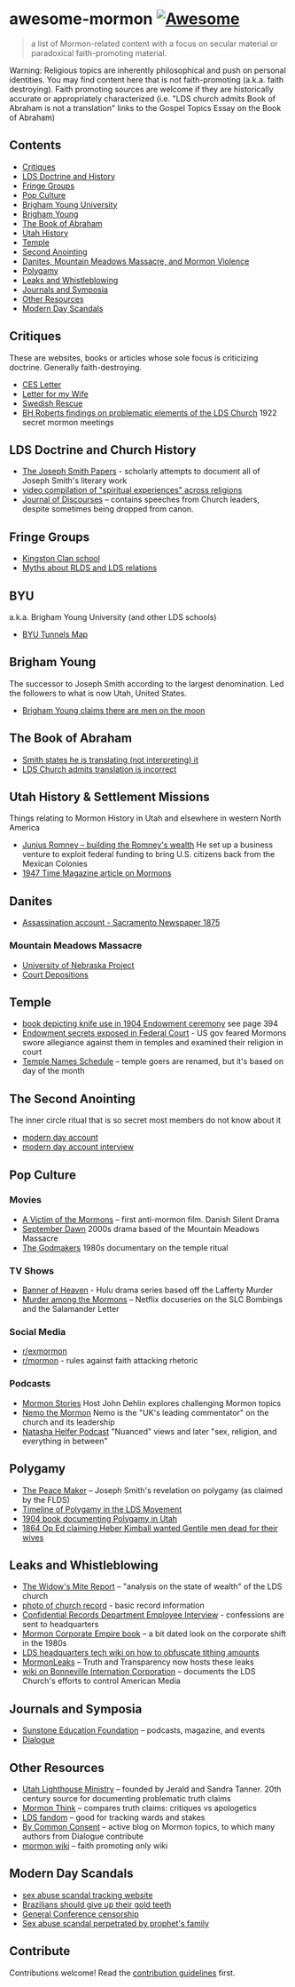 # awesome-mormon [![Awesome](https://awesome.re/badge.svg)](https://awesome.re)

> a list of Mormon-related content with a focus on secular material or paradoxical faith-promoting material.

Warning: Religious topics are inherently philosophical and push on personal identities. You may find content here that
is not faith-promoting (a.k.a. faith destroying). Faith promoting sources are welcome if they are historically accurate
or appropriately characterized (i.e. "LDS church admits Book of Abraham is not a translation" links to the Gospel Topics
Essay on the Book of Abraham)

## Contents

- [Critiques](#Critiques)
- [LDS Doctrine and History](#lds-doctrine-and-church-history)
- [Fringe Groups](#fringe-groups)
- [Pop Culture](#pop-culture)
- [Brigham Young University](#byu)
- [Brigham Young](#Brigham-Young)
- [The Book of Abraham](#The-Book-of-Abraham)
- [Utah History](#Utah-History)
- [Temple](#Temple)
- [Second Anointing](#Second-Anointing)
- [Danites, Mountain Meadows Massacre, and Mormon Violence](#Danites)
- [Polygamy](#Polygamy)
- [Leaks and Whistleblowing](#leaks-and-whistleblowing)
- [Journals and Symposia](#journals-and-symposia)
- [Other Resources](#other-resources)
- [Modern Day Scandals](#modern-day-scandals)

## Critiques

These are websites, books or articles whose sole focus is criticizing doctrine. Generally faith-destroying.

- [CES Letter](https://read.cesletter.org/)
- [Letter for my Wife](https://archive.org/details/LetterForMyWife/page/n1/mode/2up)
- [Swedish Rescue](#)
- [BH Roberts findings on problematic elements of the LDS Church](https://wheatandtares.org/2022/10/03/100th-anniversary-of-secret-1922-mormon-meetings/) 1922 secret mormon meetings

## LDS Doctrine and Church History

- [The Joseph Smith Papers](https://www.josephsmithpapers.org/) - scholarly attempts to document all of Joseph Smith's literary work
- [video compilation of "spiritual experiences" across religions](https://www.youtube.com/watch?v=ULGCZwu6ecA)
- [Journal of Discourses](https://jod.mrm.org/4/1/) – contains speeches from Church leaders, despite sometimes being dropped from canon.

## Fringe Groups

- [Kingston Clan school](https://ensignlearningcenter.org)
- [Myths about RLDS and LDS relations](https://www.mormonmatters.org/103/)

## BYU
a.k.a. Brigham Young University (and other LDS schools)

- [BYU Tunnels Map](https://imgur.com/gallery/HBiMb5c)

## Brigham Young

The successor to Joseph Smith according to the largest denomination. Led the followers to what is now Utah, United States.

- [Brigham Young claims there are men on the moon](https://contentdm.lib.byu.edu/digital/collection/JournalOfDiscourses3/id/4872)

## The Book of Abraham
- [Smith states he is translating (not interpreting) it](https://www.josephsmithpapers.org/paper-summary/grammar-and-alphabet-of-the-egyptian-language-circa-july-circa-november-1835/179#historical-intro)
- [LDS Church admits translation is incorrect](https://www.churchofjesuschrist.org/study/manual/gospel-topics-essays/translation-and-historicity-of-the-book-of-abraham?lang=eng)

## Utah History & Settlement Missions
Things relating to Mormon History in Utah and elsewhere in western North America

- [Junius Romney – building the Romney's wealth](https://www.lascolonias.org/2017/12/19/junius-romney/) He set up a business venture to exploit federal funding to bring U.S. citizens back from the Mexican Colonies
- [1947 Time Magazine article on Mormons](https://content.time.com/time/subscriber/article/0,33009,779210-1,00.html)

## Danites

- [Assassination account - Sacramento Newspaper 1875](https://cdnc.ucr.edu/?a=d&d=SDU18751231.2.5&e=-------en--20--1--txt-txIN--------1)

### Mountain Meadows Massacre

- [University of Nebraska Project](https://mountainmeadows.unl.edu/introduction.html)
- [Court Depositions](https://www.mtn-meadows-assoc.com/malindathurston.htm)

## Temple
- [book depicting knife use in 1904 Endowment ceremony](https://archive.org/details/polygamyormyster00beadrich/mode/2up) see page 394
- [Endowment secrets exposed in Federal Court](https://archive.org/details/insidemormonism00distgoog/page/n96/mode/2up) - US gov feared Mormons swore allegiance against them in temples and examined their religion in court
- [Temple Names Schedule](https://fullerconsideration.com/TempleNameOracle/) – temple goers are renamed, but it's based on day of the month

## The Second Anointing
The inner circle ritual that is so secret most members do not know about it

- [modern day account](https://www.exmormon.org/mormon/mormon508.htm)
- [modern day account interview](https://www.mormonstories.org/received-the-second-anointing/)

## Pop Culture

### Movies

- [A Victim of the Mormons](https://en.wikipedia.org/wiki/A_Victim_of_the_Mormons) – first anti-mormon film. Danish Silent Drama
- [September Dawn](#) 2000s drama based of the Mountain Meadows Massacre
- [The Godmakers](#) 1980s documentary on the temple ritual

### TV Shows

- [Banner of Heaven](#) - Hulu drama series based off the Lafferty Murder
- [Murder among the Mormons](#) – Netflix docuseries on the SLC Bombings and the Salamander Letter

### Social Media

- [r/exmormon](#) 
- [r/mormon](#) - rules against faith attacking rhetoric

### Podcasts

- [Mormon Stories](https://www.mormonstories.org/) Host John Dehlin explores challenging Mormon topics
- [Nemo the Mormon](https://www.youtube.com/c/NEMOTHEMORMON/featured) Nemo is the "UK's leading commentator" on the church and its leadership
- [Natasha Helfer Podcast](https://www.natashahelfer.com/the-natasha-helfer-podcast) "Nuanced" views and later "sex, religion, and everything in between"

## Polygamy

- [The Peace Maker](https://www.olivercowdery.com/smithhome/1840s/1842Udny.htm) – Joseph Smith's revelation on polygamy (as claimed by the FLDS)
- [Timeline of Polygamy in the LDS Movement](https://exploringmormonism.com/polygamy-timeline/)
- [1904 book documenting Polygamy in Utah](https://archive.org/details/polygamyormyster00beadrich/mode/2up)
- [1864 Op Ed claiming Heber Kimball wanted Gentile men dead for their wives](https://truthandgrace.com/1864UnionVedette0906.htm)

## Leaks and Whistleblowing
- [The Widow's Mite Report](https://thewidowsmite.org/) – "analysis on the state of wealth" of the LDS church
- [photo of church record](https://qph.cf2.quoracdn.net/main-qimg-4a4a751f512a81947a94392ffaf6a8f3-lq) - basic record information
- [Confidential Records Department Employee Interview](https://www.mormonstories.org/mormon-church-employee-speaks-out/) - confessions are sent to headquarters
- [Mormon Corporate Empire book](https://archive.org/details/mormoncorporatee0000hein/page/n9/mode/2up) – a bit dated look on the corporate shift in the 1980s
- [LDS headquarters tech wiki on how to obfuscate tithing amounts](https://web.archive.org/web/20201112035301/https://tech.churchofjesuschrist.org/wiki/Donations_to_Church_Headquarters)
- [MormonLeaks](https://www.truthandtransparency.org/) – Truth and Transparency now hosts these leaks
- [wiki on Bonneville Internation Corporation](https://en.wikipedia.org/wiki/Bonneville_International) – documents the LDS Church's efforts to control American Media

## Journals and Symposia

- [Sunstone Education Foundation](https://sunstone.org/beginners-guide-to-sunstone/) – podcasts, magazine, and events
- [Dialogue](https://www.dialoguejournal.com/)

## Other Resources

- [Utah Lighthouse Ministry](utlm.org) – founded by Jerald and Sandra Tanner. 20th century source for documenting problematic truth claims
- [Mormon Think](http://www.mormonthink.com/) – compares truth claims: critiques vs apologetics
- [LDS fandom](https://churchofjesuschrist.fandom.com/wiki/Main_Page) – good for tracking wards and stakes
- [By Common Consent](https://bycommonconsent.com/) – active blog on Mormon topics, to which many authors from Dialogue contribute
- [mormon wiki](https://www.mormonwiki.com/Main_Page) – faith promoting only wiki

## Modern Day Scandals
- [sex abuse scandal tracking website](https://floodlit.org/)
- [Brazilians should give up their gold teeth](https://www.thechurchnews.com/1998/5/9/23250717/be-loyal-worthy-to-enter-temple-members-urged)
- [General Conference censorship](https://www.youtube.com/watch?v=7yq7-juu6uQ)
- [Sex abuse scandal perpetrated by prophet's family](https://dailycaller.com/2018/10/04/mormon-church-touching-parties-lawsuit/)

## Contribute

Contributions welcome! Read the [contribution guidelines](contributing.md) first.
